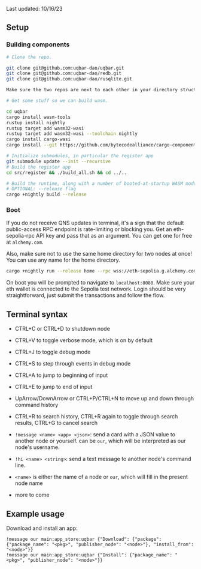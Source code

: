 Last updated: 10/16/23
## Setup

### Building components

```bash
# Clone the repo.

git clone git@github.com:uqbar-dao/uqbar.git
git clone git@github.com:uqbar-dao/redb.git
git clone git@github.com:uqbar-dao/rusqlite.git

Make sure the two repos are next to each other in your directory structure.

# Get some stuff so we can build wasm.

cd uqbar
cargo install wasm-tools
rustup install nightly
rustup target add wasm32-wasi
rustup target add wasm32-wasi --toolchain nightly
cargo install cargo-wasi
cargo install --git https://github.com/bytecodealliance/cargo-component --locked cargo-component

# Initialize submodules, in particular the register app
git submodule update --init --recursive
# Build the register app
cd src/register && ./build_all.sh && cd ../..

# Build the runtime, along with a number of booted-at-startup WASM modules including terminal and key_value
# OPTIONAL: --release flag
cargo +nightly build --release
```

### Boot
If you do not receive QNS updates in terminal, it's a sign that the default public-access RPC endpoint is rate-limiting or blocking you. Get an eth-sepolia-rpc API key and pass that as an argument. You can get one for free at `alchemy.com`.

Also, make sure not to use the same home directory for two nodes at once! You can use any name for the home directory.
```bash
cargo +nightly run --release home --rpc wss://eth-sepolia.g.alchemy.com/v2/<your-api-key>
```

On boot you will be prompted to navigate to `localhost:8080`. Make sure your eth wallet is connected to the Sepolia test network. Login should be very straightforward, just submit the transactions and follow the flow.


## Terminal syntax

- CTRL+C or CTRL+D to shutdown node
- CTRL+V to toggle verbose mode, which is on by default
- CTRL+J to toggle debug mode
- CTRL+S to step through events in debug mode

- CTRL+A to jump to beginning of input
- CTRL+E to jump to end of input
- UpArrow/DownArrow or CTRL+P/CTRL+N to move up and down through command history
- CTRL+R to search history, CTRL+R again to toggle through search results, CTRL+G to cancel search

- `!message <name> <app> <json>`: send a card with a JSON value to another node or yourself. <name> can be `our`, which will be interpreted as our node's username.
- `!hi <name> <string>`: send a text message to another node's command line.
- `<name>` is either the name of a node or `our`, which will fill in the present node name
- more to come

## Example usage

Download and install an app:
```
!message our main:app_store:uqbar {"Download": {"package": {"package_name": "<pkg>", "publisher_node": "<node>"}, "install_from": "<node>"}}
!message our main:app_store:uqbar {"Install": {"package_name": "<pkg>", "publisher_node": "<node>"}}
```
